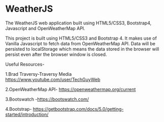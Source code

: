 # WeatherJS
The WeatherJS web application built using HTML5/CSS3, Bootstrap4, Javascript and OpenWeatherMap API.

This project is built using HTML5/CSS3 and Bootstrap 4. It makes use of Vanilla Javascript to fetch data from OpenWeatherMap API. Data will be persisted to localStorage which means the data stored in the browser will persist even after the browser window is closed.

Useful Resources-

1.Brad Traversy-Traversy Media https://www.youtube.com/user/TechGuyWeb

2.OpenWeatherMap API- https://openweathermap.org/current

3.Bootswatch -https://bootswatch.com/

4.Bootstrap- https://getbootstrap.com/docs/5.0/getting-started/introduction/

